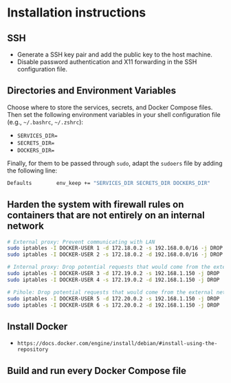 # Installation instructions

## SSH

- Generate a SSH key pair and add the public key to the host machine.
- Disable password authentication and X11 forwarding in the SSH configuration file.

## Directories and Environment Variables

Choose where to store the services, secrets, and Docker Compose files. Then set the following environment variables in your shell configuration file (e.g., `~/.bashrc`, `~/.zshrc`):

- `SERVICES_DIR=`
- `SECRETS_DIR=`
- `DOCKERS_DIR=`

Finally, for them to be passed through `sudo`, adapt the `sudoers` file by adding the following line:

```bash
Defaults        env_keep += "SERVICES_DIR SECRETS_DIR DOCKERS_DIR"
```

## Harden the system with firewall rules on containers that are not entirely on an internal network

```bash
# External proxy: Prevent communicating with LAN
sudo iptables -I DOCKER-USER 1 -d 172.18.0.2 -s 192.168.0.0/16 -j DROP
sudo iptables -I DOCKER-USER 2 -s 172.18.0.2 -d 192.168.0.0/16 -j DROP

# Internal proxy: Drop potential requests that would come from the external network
sudo iptables -I DOCKER-USER 3 -d 172.19.0.2 -s 192.168.1.150 -j DROP
sudo iptables -I DOCKER-USER 4 -s 172.19.0.2 -d 192.168.1.150 -j DROP

# Pihole: Drop potential requests that would come from the external network
sudo iptables -I DOCKER-USER 5 -d 172.20.0.2 -s 192.168.1.150 -j DROP
sudo iptables -I DOCKER-USER 6 -s 172.20.0.2 -d 192.168.1.150 -j DROP
```

## Install Docker

- `https://docs.docker.com/engine/install/debian/#install-using-the-repository`

## Build and run every Docker Compose file
